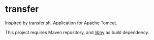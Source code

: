 # transfer
Inspired by transfer.sh. Application for Apache Tomcat.

This project requires Maven repository, and [libhy](https://github.com/410-dev/libhy) as build dependency.
